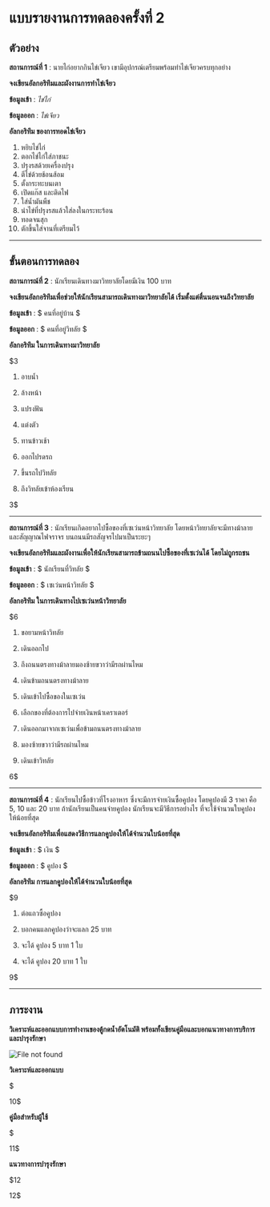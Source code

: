 # แบบรายงานการทดลองครั้งที่ 2

## ตัวอย่าง

**สถานการณ์ที่ 1** : นายไก่อยากกินไข่เจียว เขามีอุปกรณ์เตรียมพร้อมทำไข่เจียวครบทุกอย่าง

**จงเขียนอัลกอริทึมและผังงานการทำไข่เจียว**

**ข้อมูลเข้า** : _ไข่ไก่_

**ข้อมูลออก** : _ไข่เจียว_

**อัลกอริทึม ของการทอดไข่เจียว**

1.  หยิบไข่ไก่
2.  ตอกไข่ไก่ใส่ภาชนะ
3.  ปรุงรสด้วยเครื่องปรุง
4.  ตีไข่ด้วยช้อนส้อม
5.  ตั้งกระทะบนเตา
6.  เปิดแก๊ส และติดไฟ
7.  ใส่น้ำมันพืช
8.  นำไข่ที่ปรุงรสแล้วใส่ลงในกระทะร้อน
9.  ทอดจนสุก
10. ตักขึ้นใส่จานที่เตรียมไว้

----------

## ขั้นตอนการทดลอง

**สถานการณ์ที่ 2** : นักเรียนเดินทางมาวิทยาลัยโดยมีเงิน 100 บาท

**จงเขียนอัลกอริทึมเพื่อช่วยให้นักเรียนสามารถเดินทางมาวิทยาลัยได้ เริ่มตั้งแต่ตื่นนอนจนถึงวิทยาลัย**

**ข้อมูลเข้า** : $ คนที่อยู่บ้าน $

**ข้อมูลออก** : $ คนที่อยู่วิทลัย $

**อัลกอริทึม ในการเดินทางมาวิทยาลัย**

$3

1.  อาบน้ำ 

2.  ล้างหน้า

3.  แปรงฟัน

2.  แต่งตัว

3.  ทานข้าวเช้า

4.  ออกไปรดรถ

5.  ขึ้นรถไปวิทลัย

6.  ถึงวิทลัยเข้าห้องเรียน

3$

----------

**สถานการณ์ที่ 3** : นักเรียนเกิดอยากไปซื้อของที่เซเว่นหน้าวิทยาลัย โดยหน้าวิทยาลัยจะมีทางม้าลาย และสัญญาณไฟจราจร บนถนนมีรถสัญจรไปมาเป็นระยะๆ

**จงเขียนอัลกอริทึมและผังงานเพื่อให้นักเรียนสามารถข้ามถนนไปซื้อของที่เซเว่นได้ โดยไม่ถูกรถชน**

**ข้อมูลเข้า** : $ นักเรียนที่วิทลัย $

**ข้อมูลออก** : $ เซเว่นหน้าวิทลัย $

**อัลกอริทึม ในการเดินทางไปเซเว่นหน้าวิทยาลัย**

$6

1. ขอยามหน้าวิทลัย 

2. เดินออกไป

3. ถึงถนนตรงทางม้าลายมองซ้ายขวาว่ามีรถผ่านไหม

4. เดินข้ามถนนตรงทางม้าลาย

5. เดินเข้าไปซื้อของในเซเว่น

6. เลือกของที่ต้องการไปจ่ายเงินหน้าเคราเตอร์

7. เดินออกมาจากเซเว่นเพื่อข้ามถนนตรงทางม้าลาย

8. มองซ้ายขวาว่ามีรถผ่านไหม

9. เดินเข้าวิทลัย

6$

----------

**สถานการณ์ที่ 4** : นักเรียนไปซื้อข้าวที่โรงอาหาร ซึ่งจะมีการจ่ายเงินซื้อคูปอง โดยคูปองมี 3 ราคา คือ 5, 10 และ 20 บาท ถ้านักเรียนเป็นคนจ่ายคูปอง นักเรียนจะมีวิธีการอย่างไร ที่จะใช้จำนวนใบคูปองให้น้อยที่สุด

**จงเขียนอัลกอริทึมเพื่อแสดงวิธีการแลกคูปองให้ได้จำนวนใบน้อยที่สุด**

**ข้อมูลเข้า** : $ เงิน $

**ข้อมูลออก** : $ คูปอง $

**อัลกอริทึม การแลกคูปองให้ได้จำนวนใบน้อยที่สุด**

$9

1. ต่อแถวซื้อคูปอง

2. บอกคนแลกคูปองว่าจะแลก 25 บาท

3. จะได้ คูปอง 5 บาท 1 ใบ

4. จะได้ คูปอง 20 บาท 1 ใบ

9$

----------

## ภาระงาน

**วิเคราะห์และออกแบบการทำงานของตู้กดน้ำอัตโนมัติ พร้อมทั้งเขียนคู่มือและบอกแนวทางการบริการและบำรุงรักษา**

![File not found](img/drink1.jpg)

**วิเคราะห์และออกแบบ**

$



10$


**คู่มือสำหรับผู้ใช้**

$



11$

**แนวทางการบำรุงรักษา**

$12



12$
